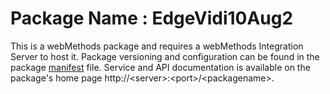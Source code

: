 # Package Name : EdgeVidi10Aug2
This is a webMethods package and requires a webMethods Integration Server to host it. Package versioning and configuration can be found in the package [manifest](./EdgeVidi10Aug2/manifest.v3) file. Service and API documentation is available on the package's home page http://&lt;server&gt;:&lt;port&gt;/&lt;packagename>.